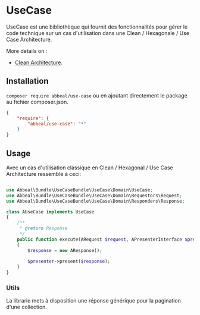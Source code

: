 UseCase
=======

UseCase est une bibliothèque qui fournit des fonctionnalités pour gérer le code technique sur un cas d'utilisation dans une Clean / Hexagonale / Use Case Architecture.

More details on :
- [Clean Architecture](http://blog.8thlight.com/uncle-bob/2012/08/13/the-clean-architecture.html).


## Installation
```composer require abbeal/use-case``` ou en ajoutant directement le package au fichier composer.json.

```json
{
    "require": {
        "abbeal/use-case": "*"
    }
}
```

## Usage
Avec un cas d'utilisation classique en Clean / Hexagonal / Use Case Architecture ressemble à ceci:

```php

use Abbeal\Bundle\UseCaseBundle\UseCase\Domain\UseCase;
use Abbeal\Bundle\UseCaseBundle\UseCase\Domain\Requestors\Request;
use Abbeal\Bundle\UseCaseBundle\UseCase\Domain\Responders\Response;

class AUseCase implements UseCase
{
    /**
     * @return Response
     */
    public function execute(ARequest $request, APresenterInterface $presenter): void
    {
        $response = new AResponse();
        
        $presenter->present($response);
    }
}
```
### Utils
La librarie mets à disposition une réponse générique pour la pagination d'une collection.
